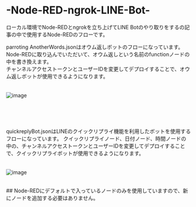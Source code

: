 # -Node-RED-ngrok-LINE-Bot-

ローカル環境でNode-REDとngrokを立ち上げてLINE Botのやり取りをするの記事の中で使用するNode-REDのフローです。<br>

parroting AnotherWords.jsonはオウム返しボットのフローになっています。<br>
Node-REDに取り込んでいただいて、オウム返しという名前のfunctionノードの中を書き換えます。<br>
チャンネルアクセストークンとユーザーIDを変更してデプロイすることで、オウム返しボットが使用できるようになります。<br>
<br>
<br>
![image](https://user-images.githubusercontent.com/33050174/167836799-8b5d9606-6939-4d18-9fea-bc6c74cffa2c.png)

<br>
<br>
<br>

quickreplyBot.jsonはLINEのクイックリプライ機能を利用したボットを使用するフローになっています。
クイックリプライノード、日付ノード、時間ノードの中の、チャンネルアクセストークンとユーザーIDを変更してデプロイすることで、クイックリプライボットが使用できるようになります。<br>
<br>
<br>
![image](https://user-images.githubusercontent.com/33050174/167836864-48e7698f-722f-4759-8eb8-deb7dd28054e.png)

<br>
## Node-REDにデフォルトで入っているノードのみを使用していますので、新にノードを追加する必要はありません。




